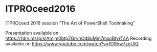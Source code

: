 # ITPROceed2016
ITPROceed 2016 session "The Art of PowerShell Toolmaking"

Presentation available on https://1drv.ms/p/s!Amjm0btpZGrvhOd8uMm7mxoBtvrT4A
Recording available on https://www.youtube.com/watch?v=1O9hw7zgUIQ 
